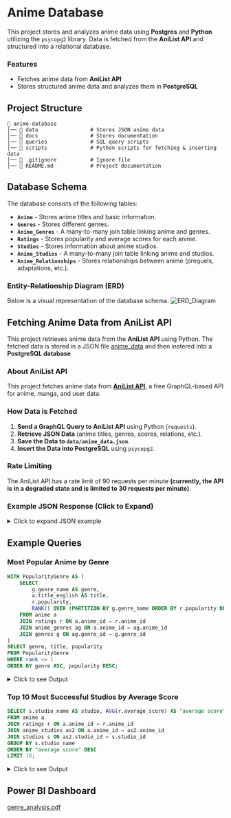 # Anime Database

This project stores and analyzes anime data using **Postgres** and **Python** utilizing the `psycopg2` library. Data is fetched from the **AniList API** and structured into a relational database.

### Features
- Fetches anime data from **AniList API**
- Stores structured anime data and analyzes them in **PostgreSQL**

## Project Structure
```
📂 anime-database
│── 📁 data                 # Stores JSON anime data
│── 📁 docs                 # Stores documentation
│── 📁 queries              # SQL query scripts
│── 📁 scripts              # Python scripts for fetching & inserting data
│── 📄 .gitignore           # Ignore file
│── 📄 README.md            # Project documentation
```


## Database Schema
The database consists of the following tables:

- **`Anime`** - Stores anime titles and basic information.
- **`Genres`** - Stores different genres.
- **`Anime_Genres`** - A many-to-many join table linking anime and genres.
- **`Ratings`** - Stores popularity and average scores for each anime.
- **`Studios`** - Stores information about anime studios.
- **`Anime_Studios`** - A many-to-many join table linking anime and studios.
- **`Anime_Relationships`** - Stores relationships between anime (prequels, adaptations, etc.).

### Entity-Relationship Diagram (ERD)
Below is a visual representation of the database schema.
![ERD_Diagram](https://github.com/user-attachments/assets/e7be03ad-28b5-42d3-86cc-df3d16cb7384)

## Fetching Anime Data from AniList API
This project retrieves anime data from the **AniList API** using Python. The fetched data is stored in a JSON file [anime_data]('data/anime_data.json') and then instered into a **PostgreSQL database**

### About AniList API
This project fetches anime data from **[AniList API](https://docs.anilist.co/)**, a free GraphQL-based API for anime, manga, and user data.

### How Data is Fetched
1. **Send a GraphQL Query to AniList API** using Python (`requests`).
2. **Retrieve JSON Data** (anime titles, genres, scores, relations, etc.).
3. **Save the Data to `data/anime_data.json`**.
4. **Insert the Data into PostgreSQL** using `psycopg2`.

### Rate Limiting
The AniList API has a rate limit of 90 requests per minute **(currently, the API is in a degraded state and is limited to 30 requests per minute)**.

### Example JSON Response (Click to Expand)
<details>
    <summary>Click to expand JSON example</summary>
    
```json
{
    "id": 98478,
    "title": {
        "romaji": "3-gatsu no Lion 2",
        "english": "March comes in like a lion Season 2"
    },
    "genres": ["Drama", "Slice of Life"],
    "episodes": 22,
    "averageScore": 89,
    "popularity": 114660,
    "status": "FINISHED",
    "startDate": {
        "year": 2017,
        "month": 10,
        "day": 14
    },
    "studios": {
        "nodes": [
            { "name": "Shaft" },
            { "name": "Aniplex" }
        ]
    },
    "relations": {
        "edges": [
            { "relationType": "PREQUEL", "node": { "title": { "romaji": "3-gatsu no Lion" } } },
            { "relationType": "ADAPTATION", "node": { "title": { "romaji": "3-gatsu no Lion" } } },
            { "relationType": "OTHER", "node": { "title": { "romaji": "I AM STANDING" } } }
        ]
    }
}
```

</details>

## Example Queries

### Most Popular Anime by Genre
```sql
WITH PopularityGenre AS (
	SELECT 
		g.genre_name AS genre,
		a.title_english AS title,
		r.popularity,
		RANK() OVER (PARTITION BY g.genre_name ORDER BY r.popularity DESC)
	FROM anime a
	JOIN ratings r ON a.anime_id = r.anime_id
	JOIN anime_genres ag ON a.anime_id = ag.anime_id
	JOIN genres g ON ag.genre_id = g.genre_id
)
SELECT genre, title, popularity
FROM PopularityGenre 
WHERE rank <= 1
ORDER BY genre ASC, popularity DESC;
```

<details>
    <summary>Click to see Output</summary>

| genre           | title                          | popularity |
|---------------|---------------------------------|------------|
| Action        | Attack on Titan                | 835,234    |
| Adventure     | Demon Slayer: Kimetsu no Yaiba | 791,871    |
| Comedy       | My Hero Academia               | 715,098    |
| Drama        | Attack on Titan                | 835,234    |
| Ecchi        | No Game, No Life               | 455,472    |
| Fantasy      | Attack on Titan                | 835,234    |
| Horror       | Tokyo Ghoul                    | 600,389    |
| Mahou Shoujo | Puella Magi Madoka Magica      | 263,184    |
| Mecha        | DARLING in the FRANXX          | 405,397    |
| Music        | Your Lie in April              | 494,476    |
| Mystery      | Attack on Titan                | 835,234    |
| Psychological| Death Note                     | 760,078    |
| Romance      | Sword Art Online               | 586,667    |
| Sci-Fi       | One-Punch Man                  | 628,937    |
| Slice of Life| A Silent Voice                 | 556,751    |
| Sports       | HAIKYU!!                        | 483,106    |
| Supernatural | Demon Slayer: Kimetsu no Yaiba | 791,871    |
| Thriller     | Death Note                     | 760,078    |

</details>


### Top 10 Most Successful Studios by Average Score
```sql
SELECT s.studio_name AS studio, AVG(r.average_score) AS "average score"
FROM anime a 
JOIN ratings r ON a.anime_id = r.anime_id
JOIN anime_studios as2 ON a.anime_id = as2.anime_id 
JOIN studios s ON as2.studio_id = s.studio_id 
GROUP BY s.studio_name
ORDER BY "average score" DESC
LIMIT 10;
```

<details>
    <summary>Click to see Output</summary>

| Studio Name                   | Average Score |
|-------------------------------|--------------|
| Studio Live                   | 89           |
| TOHO animation STUDIO         | 88           |
| Studio Guts                   | 88           |
| TAP                            | 88           |
| Magic Bus                     | 88           |
| Mushi Production              | 88           |
| Asahi Production              | 88           |
| Imagica Infos                 | 88           |
| qooop                          | 87           |
| Studio LAN                    | 86           |

</details>

## Power BI Dashboard
[genre_analysis.pdf](https://github.com/user-attachments/files/18719162/genre_analysis.pdf)
